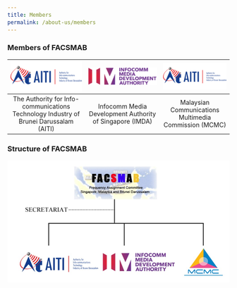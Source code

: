 ```yaml
---
title: Members
permalink: /about-us/members
---
```

### **Members of FACSMAB**

|![](/assets/images/AITI_logo.png)|![](/assets/images/IMDA_logo.png)|![](/assets/images/AITI_logo.png)|
|:-------------:|:-------------:|:-------------:|
| The Authority for Info-communications Technology Industry of Brunei Darussalam (AITI)| Infocomm Media Development Authority of Singapore (IMDA) | Malaysian Communications Multimedia Commission (MCMC) |

### **Structure of FACSMAB**
![structure](/assets/images/Structure.jpg)
